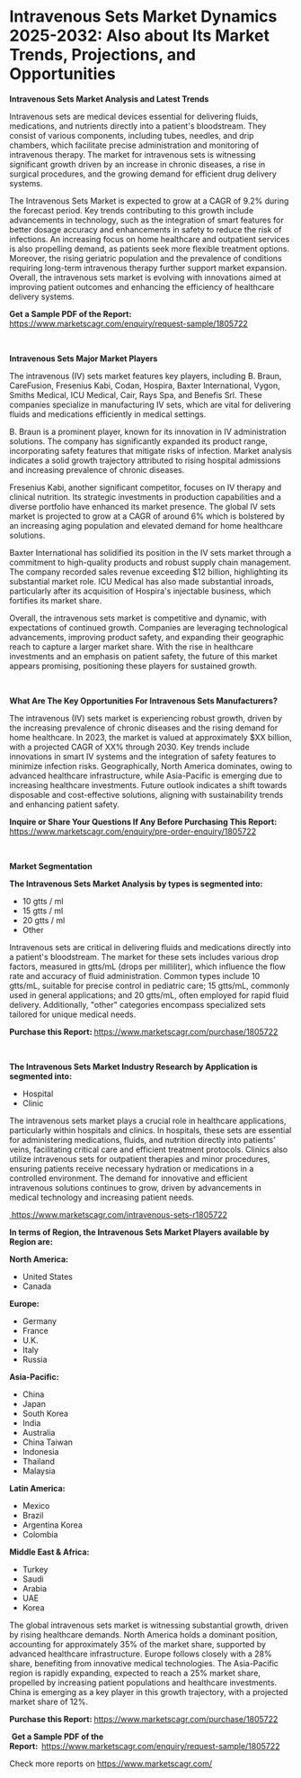 <p><h1>Intravenous Sets Market Dynamics 2025-2032: Also about Its Market Trends, Projections, and Opportunities</h1></p><p><strong>Intravenous Sets Market Analysis and Latest Trends</strong></p>
<p><p>Intravenous sets are medical devices essential for delivering fluids, medications, and nutrients directly into a patient's bloodstream. They consist of various components, including tubes, needles, and drip chambers, which facilitate precise administration and monitoring of intravenous therapy. The market for intravenous sets is witnessing significant growth driven by an increase in chronic diseases, a rise in surgical procedures, and the growing demand for efficient drug delivery systems.</p><p>The Intravenous Sets Market is expected to grow at a CAGR of 9.2% during the forecast period. Key trends contributing to this growth include advancements in technology, such as the integration of smart features for better dosage accuracy and enhancements in safety to reduce the risk of infections. An increasing focus on home healthcare and outpatient services is also propelling demand, as patients seek more flexible treatment options. Moreover, the rising geriatric population and the prevalence of conditions requiring long-term intravenous therapy further support market expansion. Overall, the intravenous sets market is evolving with innovations aimed at improving patient outcomes and enhancing the efficiency of healthcare delivery systems.</p></p>
<p><strong>Get a Sample PDF of the Report:&nbsp;</strong> <a href="https://www.marketscagr.com/enquiry/request-sample/1805722?utm_campaign=2796&utm_medium=2&utm_source=Github&utm_content=ia&utm_term=04032025&utm_id=intravenous-sets">https://www.marketscagr.com/enquiry/request-sample/1805722</a></p>
<p>&nbsp;</p>
<p><strong>Intravenous Sets Major Market Players</strong></p>
<p><p>The intravenous (IV) sets market features key players, including B. Braun, CareFusion, Fresenius Kabi, Codan, Hospira, Baxter International, Vygon, Smiths Medical, ICU Medical, Cair, Rays Spa, and Benefis Srl. These companies specialize in manufacturing IV sets, which are vital for delivering fluids and medications efficiently in medical settings.</p><p>B. Braun is a prominent player, known for its innovation in IV administration solutions. The company has significantly expanded its product range, incorporating safety features that mitigate risks of infection. Market analysis indicates a solid growth trajectory attributed to rising hospital admissions and increasing prevalence of chronic diseases.</p><p>Fresenius Kabi, another significant competitor, focuses on IV therapy and clinical nutrition. Its strategic investments in production capabilities and a diverse portfolio have enhanced its market presence. The global IV sets market is projected to grow at a CAGR of around 6% which is bolstered by an increasing aging population and elevated demand for home healthcare solutions.</p><p>Baxter International has solidified its position in the IV sets market through a commitment to high-quality products and robust supply chain management. The company recorded sales revenue exceeding $12 billion, highlighting its substantial market role. ICU Medical has also made substantial inroads, particularly after its acquisition of Hospira's injectable business, which fortifies its market share.</p><p>Overall, the intravenous sets market is competitive and dynamic, with expectations of continued growth. Companies are leveraging technological advancements, improving product safety, and expanding their geographic reach to capture a larger market share. With the rise in healthcare investments and an emphasis on patient safety, the future of this market appears promising, positioning these players for sustained growth.</p></p>
<p>&nbsp;</p>
<p><strong>What Are The Key Opportunities For Intravenous Sets Manufacturers?</strong></p>
<p><p>The intravenous (IV) sets market is experiencing robust growth, driven by the increasing prevalence of chronic diseases and the rising demand for home healthcare. In 2023, the market is valued at approximately $XX billion, with a projected CAGR of XX% through 2030. Key trends include innovations in smart IV systems and the integration of safety features to minimize infection risks. Geographically, North America dominates, owing to advanced healthcare infrastructure, while Asia-Pacific is emerging due to increasing healthcare investments. Future outlook indicates a shift towards disposable and cost-effective solutions, aligning with sustainability trends and enhancing patient safety.</p></p>
<p><strong>Inquire or Share Your Questions If Any Before Purchasing This Report:</strong> <a href="https://www.marketscagr.com/enquiry/pre-order-enquiry/1805722?utm_campaign=2796&utm_medium=2&utm_source=Github&utm_content=ia&utm_term=04032025&utm_id=intravenous-sets">https://www.marketscagr.com/enquiry/pre-order-enquiry/1805722</a></p>
<p>&nbsp;</p>
<p><strong>Market Segmentation</strong></p>
<p><strong>The Intravenous Sets Market Analysis by types is segmented into:</strong></p>
<p><ul><li>10 gtts / ml</li><li>15 gtts / ml</li><li>20 gtts / ml</li><li>Other</li></ul></p>
<p><p>Intravenous sets are critical in delivering fluids and medications directly into a patient's bloodstream. The market for these sets includes various drop factors, measured in gtts/mL (drops per milliliter), which influence the flow rate and accuracy of fluid administration. Common types include 10 gtts/mL, suitable for precise control in pediatric care; 15 gtts/mL, commonly used in general applications; and 20 gtts/mL, often employed for rapid fluid delivery. Additionally, "other" categories encompass specialized sets tailored for unique medical needs.</p></p>
<p><strong>Purchase this Report:&nbsp;</strong><a href="https://www.marketscagr.com/purchase/1805722?utm_campaign=2796&utm_medium=2&utm_source=Github&utm_content=ia&utm_term=04032025&utm_id=intravenous-sets">https://www.marketscagr.com/purchase/1805722</a></p>
<p>&nbsp;</p>
<p><strong>The Intravenous Sets Market Industry Research by Application is segmented into:</strong></p>
<p><ul><li>Hospital</li><li>Clinic</li></ul></p>
<p><p>The intravenous sets market plays a crucial role in healthcare applications, particularly within hospitals and clinics. In hospitals, these sets are essential for administering medications, fluids, and nutrition directly into patients’ veins, facilitating critical care and efficient treatment protocols. Clinics also utilize intravenous sets for outpatient therapies and minor procedures, ensuring patients receive necessary hydration or medications in a controlled environment. The demand for innovative and efficient intravenous solutions continues to grow, driven by advancements in medical technology and increasing patient needs.</p></p>
<p><a href="https://www.marketscagr.com/intravenous-sets-r1805722?utm_campaign=2796&utm_medium=2&utm_source=Github&utm_content=ia&utm_term=04032025&utm_id=intravenous-sets">&nbsp;https://www.marketscagr.com/intravenous-sets-r1805722</a></p>
<p><strong>In terms of Region, the Intravenous Sets Market Players available by Region are:</strong></p>
<p>
    <p> <strong> North America: </strong>
        <ul>
            <li>United States</li>
            <li>Canada</li>
        </ul>
        </p> 
    <p> <strong> Europe: </strong>
        <ul>
            <li>Germany</li>
            <li>France</li>
            <li>U.K.</li>
            <li>Italy</li>
            <li>Russia</li>
        </ul>
        </p> 
    <p> <strong> Asia-Pacific: </strong>
        <ul>
            <li>China</li>
            <li>Japan</li>
            <li>South Korea</li>
            <li>India</li>
            <li>Australia</li>
            <li>China Taiwan</li>
            <li>Indonesia</li>
            <li>Thailand</li>
            <li>Malaysia</li>
        </ul>
        </p> 
    <p> <strong> Latin America: </strong>
        <ul>
            <li>Mexico</li>
            <li>Brazil</li>
            <li>Argentina Korea</li>
            <li>Colombia</li>
        </ul>
        </p> 
    <p> <strong> Middle East & Africa: </strong>
        <ul>
            <li>Turkey</li>
            <li>Saudi</li>
            <li>Arabia</li>
            <li>UAE</li>
            <li>Korea</li>
        </ul>
    </p>
    </p>
<p><p>The global intravenous sets market is witnessing substantial growth, driven by rising healthcare demands. North America holds a dominant position, accounting for approximately 35% of the market share, supported by advanced healthcare infrastructure. Europe follows closely with a 28% share, benefiting from innovative medical technologies. The Asia-Pacific region is rapidly expanding, expected to reach a 25% market share, propelled by increasing patient populations and healthcare investments. China is emerging as a key player in this growth trajectory, with a projected market share of 12%.</p></p>
<p><strong>Purchase this Report: </strong><a href="https://www.marketscagr.com/purchase/1805722?utm_campaign=2796&utm_medium=2&utm_source=Github&utm_content=ia&utm_term=04032025&utm_id=intravenous-sets">https://www.marketscagr.com/purchase/1805722</a></p>
<p>&nbsp;<strong>Get a Sample PDF of the Report:&nbsp;&nbsp;</strong><a href="https://www.marketscagr.com/enquiry/request-sample/1805722?utm_campaign=2796&utm_medium=2&utm_source=Github&utm_content=ia&utm_term=04032025&utm_id=intravenous-sets">https://www.marketscagr.com/enquiry/request-sample/1805722</a></p>
<p><strong></strong></p>
<p>Check more reports on <a href="https://www.marketscagr.com/?utm_campaign=2796&utm_medium=2&utm_source=Github&utm_content=ia&utm_term=04032025&utm_id=intravenous-sets">https://www.marketscagr.com/</a></p>